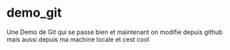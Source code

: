 # demo_git
Une Demo de Git qui se passe bien 
et maintenant on modifie depuis github
mais aussi depuis ma machine locale et cest cool
